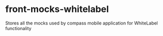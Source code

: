 front-mocks-whitelabel
======================

Stores all the mocks used by compass mobile application for WhiteLabel functionality
